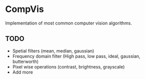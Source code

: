 # CompVis
Implementation of most common computer vision algorithms.


## TODO
* Spetial filters (mean, median, gaussian)
* Frequency domain filter (High pass, low pass, ideal, gaussian, butterworth)
* Pixel wise operations (contrast, brightness, grayscale)
* Add more

